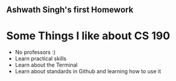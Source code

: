## Ashwath Singh's first Homework 



# Some Things I like about CS 190 

- No professors :)
- Learn practical skills
- Learn about the Terminal
- Learn about standards in Github and learning how to use it
 

